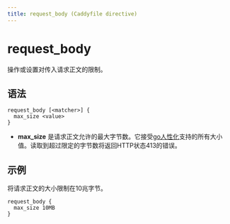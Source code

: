 ```yaml
---
title: request_body (Caddyfile directive)
---
```


# request_body

操作或设置对传入请求正文的限制。


## 语法

```caddy-d
request_body [<matcher>] {
  max_size <value>
}
```

- **max_size** 是请求正文允许的最大字节数。它接受[go人性化](https://pkg.go.dev/github.com/dustin/go-humanize#pkg-constants)支持的所有大小值。读取到超过限定的字节数将返回HTTP状态413的错误。


## 示例

将请求正文的大小限制在10兆字节。

```caddy-d
request_body {
  max_size 10MB
}
```
